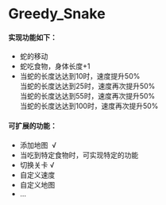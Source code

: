 # Greedy_Snake
#### 实现功能如下：
* 蛇的移动 <br>
* 蛇吃食物，身体长度+1 <br>
* 当蛇的长度达达到10时，速度提升50% <br>
  当蛇的长度达达到25时，速度再次提升50% <br>
  当蛇的长度达达到55时，速度再次提升50% <br>
  当蛇的长度达达到100时，速度再次提升50% <br>
     
#### 可扩展的功能：
* 添加地图  √
* 当吃到特定食物时，可实现特定的功能
* 切换关卡  √
* 自定义速度
* 自定义地图
* ...
      

